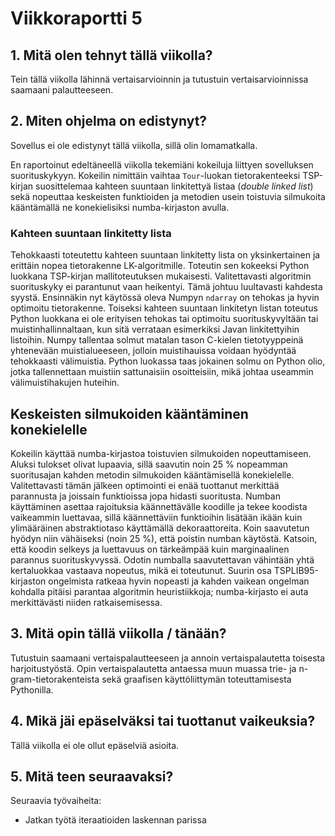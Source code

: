 # Viikkoraportti 5

## 1. Mitä olen tehnyt tällä viikolla?

Tein tällä viikolla lähinnä vertaisarvioinnin ja tutustuin vertaisarvioinnissa saamaani palautteeseen.  

## 2. Miten ohjelma on edistynyt?

Sovellus ei ole edistynyt tällä viikolla, sillä olin lomamatkalla. 

En raportoinut edeltäneellä viikolla tekemiäni kokeiluja liittyen sovelluksen suorituskykyyn. Kokeilin nimittäin vaihtaa `Tour`-luokan tietorakenteeksi TSP-kirjan suosittelemaa kahteen suuntaan linkitettyä listaa (_double linked list_) sekä nopeuttaa keskeisten funktioiden ja metodien usein toistuvia silmukoita kääntämällä ne konekielisiksi numba-kirjaston avulla. 

### Kahteen suuntaan linkitetty lista

Tehokkaasti toteutettu kahteen suuntaan linkitetty lista on yksinkertainen ja erittäin nopea tietorakenne LK-algoritmille. Toteutin sen kokeeksi Python luokkana TSP-kirjan mallitoteutuksen mukaisesti. Valitettavasti algoritmin suorituskyky ei parantunut vaan heikentyi. Tämä johtuu luultavasti kahdesta syystä. Ensinnäkin nyt käytössä oleva Numpyn `ndarray` on tehokas ja hyvin optimoitu tietorakenne. Toiseksi kahteen suuntaan linkitetyn listan toteutus Python luokkana ei ole erityisen tehokas tai optimoitu suorituskyvyltään tai muistinhallinnaltaan, kun sitä verrataan esimerkiksi Javan linkitettyihin listoihin. Numpy tallentaa solmut matalan tason C-kielen tietotyyppeinä yhtenevään muistialueeseen, jolloin muistihauissa voidaan hyödyntää tehokkaasti välimuistia. Python luokassa taas jokainen solmu on Python olio, jotka tallennettaan muistiin sattunaisiin osoitteisiin, mikä johtaa useammin välimuistihakujen huteihin.

## Keskeisten silmukoiden kääntäminen konekielelle

Kokeilin käyttää numba-kirjastoa toistuvien silmukoiden nopeuttamiseen. Aluksi tulokset olivat lupaavia, sillä saavutin noin 25 % nopeamman suoritusajan kahden metodin silmukoiden kääntämisellä konekielelle. Valitettavasti tämän jälkeen optimointi ei enää tuottanut merkittää parannusta ja joissain funktioissa jopa hidasti suoritusta. Numban käyttäminen asettaa rajoituksia käännettävälle koodille ja tekee koodista vaikeammin luettavaa, sillä käännettäviin funktioihin lisätään ikään kuin ylimääräinen abstraktiotaso käyttämällä dekoraattoreita. Koin saavutetun hyödyn niin vähäiseksi (noin 25 %), että poistin numban käytöstä. Katsoin, että koodin selkeys ja luettavuus on tärkeämpää kuin marginaalinen parannus suorituskyvyssä. Odotin numballa saavutettavan vähintään yhtä kertaluokkaa vastaava nopeutus, mikä ei toteutunut. Suurin osa TSPLIB95-kirjaston ongelmista ratkeaa hyvin nopeasti ja kahden vaikean ongelman kohdalla pitäisi parantaa algoritmin heuristiikkoja; numba-kirjasto ei auta merkittävästi niiden ratkaisemisessa.

## 3. Mitä opin tällä viikolla / tänään?

Tutustuin saamaani vertaispalautteeseen ja annoin vertaispalautetta toisesta harjoitustyöstä. Opin vertaispalautetta antaessa muun muassa trie- ja n-gram-tietorakenteista sekä graafisen käyttöliittymän toteuttamisesta Pythonilla.   

## 4. Mikä jäi epäselväksi tai tuottanut vaikeuksia? 

Tällä viikolla ei ole ollut epäselviä asioita.

## 5. Mitä teen seuraavaksi?

Seuraavia työvaiheita:
- Jatkan työtä iteraatioiden laskennan parissa
